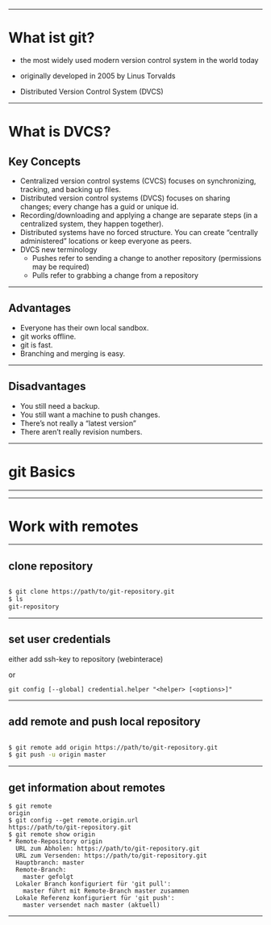 
---

What ist git?
===============

* the most widely used modern version control system in the world today
* originally developed in 2005 by Linus Torvalds

* Distributed Version Control System (DVCS)


---

What is DVCS?
===================

Key Concepts
-------------

* Centralized version control systems (CVCS) focuses on synchronizing, tracking, and backing up files.
* Distributed version control systems (DVCS) focuses on sharing changes; every change has a guid or unique id.
* Recording/downloading and applying a change are separate steps (in a centralized system, they happen together).
* Distributed systems have no forced structure. You can create “centrally administered” locations or keep everyone as peers.
* DVCS new terminology
    * Pushes refer to sending a change to another repository (permissions may be required)
    * Pulls refer to grabbing a change from a repository

--- 

Advantages
----------------

* Everyone has their own local sandbox.
* git works offline.
* git is fast.
* Branching and merging is easy.


---

Disadvantages
--------------

* You still need a backup.
* You still want a machine to push changes.
* There’s not really a “latest version”
* There aren’t really revision numbers.

--- 

git Basics
===========

---

---

Work with remotes
===================

---

clone repository 
-----------------

```bash

$ git clone https://path/to/git-repository.git
$ ls
git-repository

```

---

set user credentials 
--------------------

either add ssh-key to repository (webinterace)

or

```
git config [--global] credential.helper "<helper> [<options>]"
```

---

add remote and push local repository 
--------------------------------------

```bash

$ git remote add origin https://path/to/git-repository.git
$ git push -u origin master 

```
---

get information about remotes 
--------------------------------

```
$ git remote 
origin
$ git config --get remote.origin.url
https://path/to/git-repository.git
$ git remote show origin
* Remote-Repository origin
  URL zum Abholen: https://path/to/git-repository.git
  URL zum Versenden: https://path/to/git-repository.git
  Hauptbranch: master
  Remote-Branch:
    master gefolgt
  Lokaler Branch konfiguriert für 'git pull':
    master führt mit Remote-Branch master zusammen
  Lokale Referenz konfiguriert für 'git push':
    master versendet nach master (aktuell)
```

---


